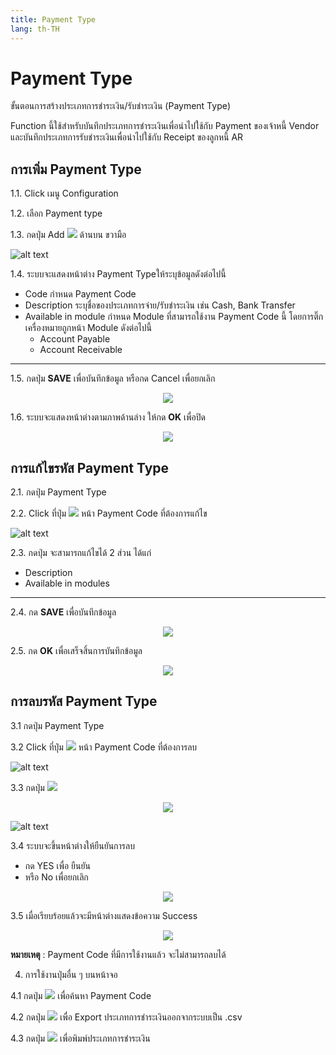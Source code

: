 ```yaml
---
title: Payment Type
lang: th-TH
---
```


# Payment Type

ขั้นตอนการสร้างประเภทการชำระเงิน/รับชำระเงิน (Payment Type)

Function นี้ใช้สำหรับบันทึกประเภทการชำระเงินเพื่อนำไปใช้กับ Payment ของเจ้าหนี้ Vendor และบันทึกประเภทการรับชำระเงินเพื่อนำไปใช้กับ Receipt ของลูกหนี้ AR

## การเพิ่ม Payment Type

1.1. Click เมนู Configuration

1.2. เลือก Payment type

1.3. กดปุ่ม Add <img src="../public/add_icon.png" style="display: inline-block;" /> ด้านบน ขวามือ

![alt text](image-40.png)

1.4. ระบบจะแสดงหน้าต่าง Payment Typeให้ระบุข้อมูลดังต่อไปนี้

- Code กำหนด Payment Code
- Description ระบุชื่อของประเภทการจ่าย/รับชำระเงิน เช่น Cash, Bank Transfer
- Available in module กำหนด Module ที่สามารถใช้งาน Payment Code นี้
  โดยการติ๊กเครื่องหมายถูกหน้า Module ดังต่อไปนี้
  - Account Payable
  - Account Receivable

---

1.5. กดปุ่ม **<span class="btn">SAVE</span>** เพื่อบันทึกข้อมูล หรือกด Cancel เพื่อยกเลิก

<p align="center">
    <img src="./image-41.png"  />
</p>

1.6. ระบบจะแสดงหน้าต่างตามภาพด้านล่าง ให้กด **<span class="btn">OK</span>** เพื่อปิด

<p align="center">
    <img src="./image-18.png"  />
</p>

## การแก้ไขรหัส Payment Type

2.1. กดปุ่ม Payment Type

2.2. Click ที่ปุ่ม <img src="./visibility.png" style="display: inline-block;" /> หน้า Payment Code ที่ต้องการแก้ไข

![alt text](image-42.png)

2.3. กดปุ่ม จะสามารถแก้ไขได้ 2 ส่วน ได้แก่

- Description
- Available in modules

---

2.4. กด **<span class="btn">SAVE</span>** เพื่อบันทึกข้อมูล

<p align="center">
    <img src="./image-43.png"  />
</p>

2.5. กด **<span class="btn">OK</span>** เพื่อเสร็จสิ้นการบันทึกข้อมูล

<p align="center">
    <img src="./image-18.png"  />
</p>

## การลบรหัส Payment Type

3.1 กดปุ่ม Payment Type

3.2 Click ที่ปุ่ม <img src="./visibility.png" style="display: inline-block;" /> หน้า Payment Code ที่ต้องการลบ

![alt text](image-44.png)

3.3 กดปุ่ม <img src="../public/del_icon.png" style="display: inline-block;" />

<p align="center">
    <img src="./image-45.png"  />
</p>

![alt text](image-45.png)

3.4 ระบบจะขึ้นหน้าต่างให้ยืนยันการลบ

- กด YES เพื่อ ยืนยัน
- หรือ No เพื่อยกเลิก

<p align="center">
    <img src="./image-23.png"  />
</p>

3.5 เมื่อเรียบร้อยแล้วจะมีหน้าต่างแสดงข้อความ Success

<p align="center">
    <img src="./image-18.png"  />
</p>

**หมายเหตุ** : Payment Code ที่มีการใช้งานแล้ว จะไม่สามารถลบได้

4. การใช้งานปุ่มอื่น ๆ บนหน้าจอ

4.1 กดปุ่ม <img src="../public/search_icon.svg" style="display: inline-block;" /> เพื่อค้นหา Payment Code

4.2 กดปุ่ม <img src="../public/cloud_download_icon.svg" style="display: inline-block;" /> เพื่อ Export ประเภทการชำระเงินออกจากระบบเป็น .csv

4.3 กดปุ่ม <img src="../public/print_icon.svg" style="display: inline-block;" /> เพื่อพิมพ์ประเภทการชำระเงิน
